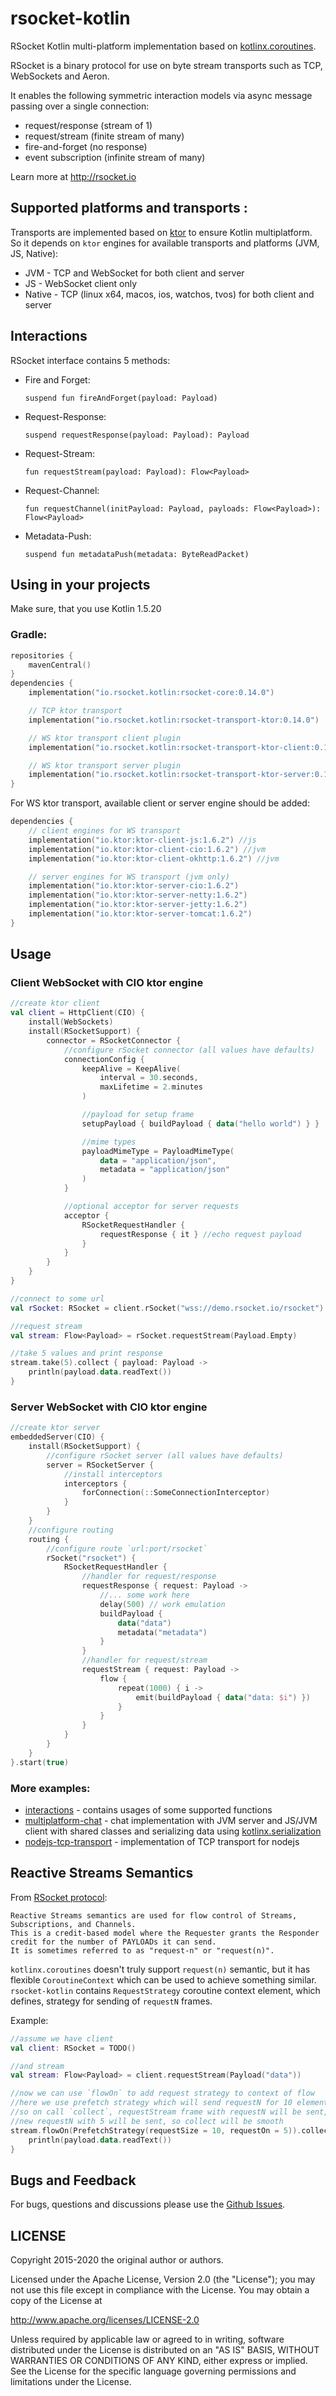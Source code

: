 # rsocket-kotlin

RSocket Kotlin multi-platform implementation based on [kotlinx.coroutines](https://github.com/Kotlin/kotlinx.coroutines).

RSocket is a binary protocol for use on byte stream transports such as TCP, WebSockets and Aeron.

It enables the following symmetric interaction models via async message passing over a single connection:

- request/response (stream of 1)
- request/stream (finite stream of many)
- fire-and-forget (no response)
- event subscription (infinite stream of many)

Learn more at http://rsocket.io

## Supported platforms and transports :

Transports are implemented based on [ktor](https://github.com/ktorio/ktor) to ensure Kotlin multiplatform. So it depends on `ktor` engines
for available transports and platforms (JVM, JS, Native):

* JVM - TCP and WebSocket for both client and server
* JS - WebSocket client only
* Native - TCP (linux x64, macos, ios, watchos, tvos) for both client and server

## Interactions

RSocket interface contains 5 methods:

* Fire and Forget:

  `suspend fun fireAndForget(payload: Payload)`
* Request-Response:

  `suspend requestResponse(payload: Payload): Payload`
* Request-Stream:

  `fun requestStream(payload: Payload): Flow<Payload>`
* Request-Channel:

  `fun requestChannel(initPayload: Payload, payloads: Flow<Payload>): Flow<Payload>`
* Metadata-Push:

  `suspend fun metadataPush(metadata: ByteReadPacket)`

## Using in your projects

Make sure, that you use Kotlin 1.5.20

### Gradle:

```kotlin
repositories {
    mavenCentral()
}
dependencies {
    implementation("io.rsocket.kotlin:rsocket-core:0.14.0")

    // TCP ktor transport
    implementation("io.rsocket.kotlin:rsocket-transport-ktor:0.14.0")

    // WS ktor transport client plugin
    implementation("io.rsocket.kotlin:rsocket-transport-ktor-client:0.14.0")

    // WS ktor transport server plugin
    implementation("io.rsocket.kotlin:rsocket-transport-ktor-server:0.14.0")
}
```

For WS ktor transport, available client or server engine should be added:

```kotlin
dependencies {
    // client engines for WS transport
    implementation("io.ktor:ktor-client-js:1.6.2") //js
    implementation("io.ktor:ktor-client-cio:1.6.2") //jvm
    implementation("io.ktor:ktor-client-okhttp:1.6.2") //jvm

    // server engines for WS transport (jvm only)
    implementation("io.ktor:ktor-server-cio:1.6.2")
    implementation("io.ktor:ktor-server-netty:1.6.2")
    implementation("io.ktor:ktor-server-jetty:1.6.2")
    implementation("io.ktor:ktor-server-tomcat:1.6.2")
}
```

## Usage

### Client WebSocket with CIO ktor engine

```kotlin
//create ktor client
val client = HttpClient(CIO) {
    install(WebSockets)
    install(RSocketSupport) {
        connector = RSocketConnector {
            //configure rSocket connector (all values have defaults)
            connectionConfig {
                keepAlive = KeepAlive(
                    interval = 30.seconds,
                    maxLifetime = 2.minutes
                )

                //payload for setup frame
                setupPayload { buildPayload { data("hello world") } }

                //mime types
                payloadMimeType = PayloadMimeType(
                    data = "application/json",
                    metadata = "application/json"
                )
            }

            //optional acceptor for server requests
            acceptor {
                RSocketRequestHandler {
                    requestResponse { it } //echo request payload
                }
            }
        }
    }
}

//connect to some url
val rSocket: RSocket = client.rSocket("wss://demo.rsocket.io/rsocket")

//request stream
val stream: Flow<Payload> = rSocket.requestStream(Payload.Empty)

//take 5 values and print response
stream.take(5).collect { payload: Payload ->
    println(payload.data.readText())
}
```

### Server WebSocket with CIO ktor engine

```kotlin
//create ktor server
embeddedServer(CIO) {
    install(RSocketSupport) {
        //configure rSocket server (all values have defaults)
        server = RSocketServer {
            //install interceptors
            interceptors {
                forConnection(::SomeConnectionInterceptor)
            }
        }
    }
    //configure routing
    routing {
        //configure route `url:port/rsocket`
        rSocket("rsocket") {
            RSocketRequestHandler {
                //handler for request/response
                requestResponse { request: Payload ->
                    //... some work here
                    delay(500) // work emulation
                    buildPayload {
                        data("data")
                        metadata("metadata")
                    }
                }
                //handler for request/stream      
                requestStream { request: Payload ->
                    flow {
                        repeat(1000) { i ->
                            emit(buildPayload { data("data: $i") })
                        }
                    }
                }
            }
        }
    }
}.start(true)
```

### More examples:

- [interactions](examples/interactions) - contains usages of some supported functions
- [multiplatform-chat](examples/multiplatform-chat) - chat implementation with JVM server and JS/JVM client with shared classes and
  serializing data using [kotlinx.serialization](https://github.com/Kotlin/kotlinx.serialization)
- [nodejs-tcp-transport](examples/nodejs-tcp-transport) - implementation of TCP transport for nodejs

## Reactive Streams Semantics

From [RSocket protocol](https://github.com/rsocket/rsocket/blob/master/Protocol.md#reactive-streams-semantics):

    Reactive Streams semantics are used for flow control of Streams, Subscriptions, and Channels. 
    This is a credit-based model where the Requester grants the Responder credit for the number of PAYLOADs it can send. 
    It is sometimes referred to as "request-n" or "request(n)".

`kotlinx.coroutines` doesn't truly support `request(n)` semantic, but it has flexible `CoroutineContext`
which can be used to achieve something similar. `rsocket-kotlin` contains `RequestStrategy` coroutine context element, which defines,
strategy for sending of `requestN` frames.

Example:

```kotlin
//assume we have client
val client: RSocket = TODO()

//and stream
val stream: Flow<Payload> = client.requestStream(Payload("data"))

//now we can use `flowOn` to add request strategy to context of flow
//here we use prefetch strategy which will send requestN for 10 elements, when, there is 5 elements left to collect
//so on call `collect`, requestStream frame with requestN will be sent, and then, after 5 elements will be collected
//new requestN with 5 will be sent, so collect will be smooth 
stream.flowOn(PrefetchStrategy(requestSize = 10, requestOn = 5)).collect { payload: Payload ->
    println(payload.data.readText())
}
```

## Bugs and Feedback

For bugs, questions and discussions please use the [Github Issues](https://github.com/rsocket/rsocket-kotlin/issues).

## LICENSE

Copyright 2015-2020 the original author or authors.

Licensed under the Apache License, Version 2.0 (the "License");
you may not use this file except in compliance with the License.
You may obtain a copy of the License at

http://www.apache.org/licenses/LICENSE-2.0

Unless required by applicable law or agreed to in writing, software
distributed under the License is distributed on an "AS IS" BASIS,
WITHOUT WARRANTIES OR CONDITIONS OF ANY KIND, either express or implied.
See the License for the specific language governing permissions and
limitations under the License.
